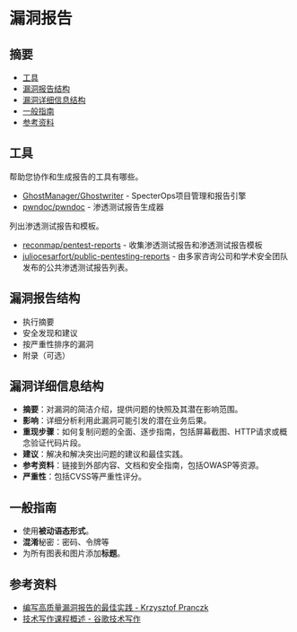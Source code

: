 # 漏洞报告

## 摘要

* [工具](#工具)
* [漏洞报告结构](#漏洞报告结构)
* [漏洞详细信息结构](#漏洞详细信息结构)
* [一般指南](#一般指南)
* [参考资料](#参考资料)

## 工具

帮助您协作和生成报告的工具有哪些。

* [GhostManager/Ghostwriter](https://github.com/GhostManager/Ghostwriter) - SpecterOps项目管理和报告引擎
* [pwndoc/pwndoc](https://github.com/pwndoc/pwndoc) - 渗透测试报告生成器

列出渗透测试报告和模板。

* [reconmap/pentest-reports](https://github.com/reconmap/pentest-reports) - 收集渗透测试报告和渗透测试报告模板
* [juliocesarfort/public-pentesting-reports](https://github.com/juliocesarfort/public-pentesting-reports) - 由多家咨询公司和学术安全团队发布的公共渗透测试报告列表。

## 漏洞报告结构

* 执行摘要
* 安全发现和建议
* 按严重性排序的漏洞
* 附录（可选）

## 漏洞详细信息结构

* **摘要**：对漏洞的简洁介绍，提供问题的快照及其潜在影响范围。
* **影响**：详细分析利用此漏洞可能引发的潜在业务后果。
* **重现步骤**：如何复制问题的全面、逐步指南，包括屏幕截图、HTTP请求或概念验证代码片段。
* **建议**：解决和解决突出问题的建议和最佳实践。
* **参考资料**：链接到外部内容、文档和安全指南，包括OWASP等资源。
* **严重性**：包括CVSS等严重性评分。

## 一般指南

* 使用**被动语态形式**。
* **混淆**秘密：密码、令牌等
* 为所有图表和图片添加**标题**。

## 参考资料

* [编写高质量漏洞报告的最佳实践 - Krzysztof Pranczk](https://itnext.io/best-practices-for-writing-quality-vulnerability-reports-119882422a27)
* [技术写作课程概述 - 谷歌技术写作](https://developers.google.com/tech-writing/overview)